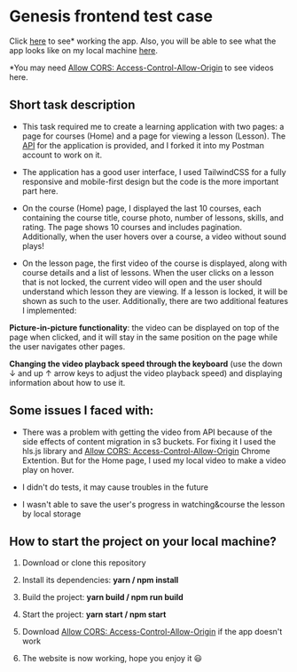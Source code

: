 # Genesis frontend test case

Click [here](https://ksalpern-genesis-testcase.netlify.app/) to see\* working the app.
Also, you will be able to see what the app looks like on my local machine [here](https://youtu.be/qByXLYBkQtI).

\*You may need [Allow CORS: Access-Control-Allow-Origin](https://chrome.google.com/webstore/detail/allow-cors-access-control/lhobafahddgcelffkeicbaginigeejlf) to see videos here.

## Short task description

- This task required me to create a learning application with two pages: a page for courses (Home) and a page for viewing a lesson (Lesson). The [API](https://www.postman.com/aninix/workspace/genesis-front-end-school/overview) for the application is provided, and I forked it into my Postman account to work on it.

- The application has a good user interface, I used TailwindCSS for a fully responsive and mobile-first design but the code is the more important part here.

- On the course (Home) page, I displayed the last 10 courses, each containing the course title, course photo, number of lessons, skills, and rating. The page shows 10 courses and includes pagination. Additionally, when the user hovers over a course, a video without sound plays!

- On the lesson page, the first video of the course is displayed, along with course details and a list of lessons. When the user clicks on a lesson that is not locked, the current video will open and the user should understand which lesson they are viewing. If a lesson is locked, it will be shown as such to the user. Additionally, there are two additional features I implemented:

**Picture-in-picture functionality**: the video can be displayed on top of the page when clicked, and it will stay in the same position on the page while the user navigates other pages.

**Changing the video playback speed through the keyboard** (use the down ↓ and up ↑ arrow keys to adjust the video playback speed) and displaying information about how to use it.

## Some issues I faced with:

- There was a problem with getting the video from API because of the side effects of content migration in s3 buckets. For fixing it I used the hls.js library and [Allow CORS: Access-Control-Allow-Origin](https://chrome.google.com/webstore/detail/allow-cors-access-control/lhobafahddgcelffkeicbaginigeejlf) Chrome Extention. But for the Home page, I used my local video to make a video play on hover.

- I didn't do tests, it may cause troubles in the future

- I wasn't able to save the user's progress in watching&course the lesson by local storage

## How to start the project on your local machine?

1. Download or clone this repository

2. Install its dependencies: **yarn / npm install**

3. Build the project: **yarn build / npm run build**

4. Start the project: **yarn start / npm start**

5. Download [Allow CORS: Access-Control-Allow-Origin](https://chrome.google.com/webstore/detail/allow-cors-access-control/lhobafahddgcelffkeicbaginigeejlf) if the app doesn't work

6. The website is now working, hope you enjoy it 😃
